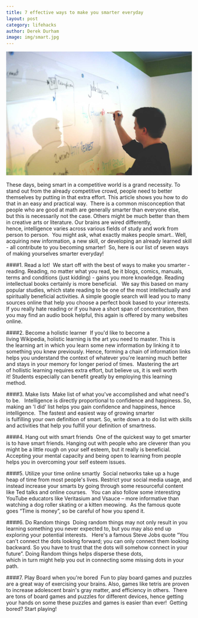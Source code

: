 ```yaml
---
title: 7 effective ways to make you smarter everyday
layout: post
category: lifehacks
author: Derek Durham
image: img/smart.jpg
---
```


![Existential - Smarter everyday](/img/smart2.jpg)
 
These days, being smart in a competitive world is a grand necessity. To stand out from the already competitive crowd, people need to better themselves by putting in that extra effort. This article shows you how to do that in an easy and practical way. 
There is a common misconception that people who are good at math are generally smarter than everyone else, but this is necessarily not the case. Others might be much better than them in creative arts or literature. Our brains are wired differently, hence, intelligence varies across various fields of study and work from person to person. 
You might ask, what exactly makes people smart.. Well, acquiring new information, a new skill, or developing an already learned skill - all contribute to you becoming smarter! 
So, here is our list of seven ways of making yourselves smarter everyday! 

####1. Read a lot! 
We start off with the best of ways to make you smarter - reading. Reading, no matter what you read, be it blogs, comics, manuals, terms and conditions (just kidding) - gains you more knowledge. Reading intellectual books certainly is more beneficial.  
We say this based on many popular studies, which state reading to be one of the most intellectually and spiritually beneficial activities. A simple google search will lead you to many sources online that help you choose a perfect book based to your interests. If you really hate reading or if you have a short span of concentration, then you may find an audio book helpful, this again is offered by many websites online. 

####2. Become a holistic learner 
If you'd like to become a living Wikipedia, holistic learning is the art you need to master. This is the learning art in which you learn some new information by linking it to something you knew previously. Hence, forming a chain of information links helps you understand the context of whatever you're learning much better and stays in your memory for longer period of times. 
Mastering the art of hollistic learning requires extra effort, but believe us, it is well worth it! Students especially can benefit greatly by employing this learning method. 

####3. Make lists 
Make list of what you've accomplished and what need's to be.  
Intelligence is directly proportional to confidence and happiness. So, making an 'I did' list helps you gain confidence and happiness, hence intelligence. 
The fastest and easiest way of growing smarter is fulfilling your own definition of smart. So, write down a to do list with skills and activities that help you fulfill your definition of smartness. 

####4. Hang out with smart friends 
One of the quickest way to get smarter is to have smart friends. Hanging out with people who are cleverer than you might be a little rough on your self esteem, but it really is beneficial.  
Accepting your mental capacity and being open to learning from people helps you in overcoming your self esteem issues. 

####5. Utilize your time online smartly 
Social networks take up a huge heap of time from most people's lives. Restrict your social media usage, and instead increase your smarts by going through some resourceful content like Ted talks and online courses.  
You can also follow some interesting YouTube educators like Veritasium and Vsauce – more informative than watching a dog roller skating or a kitten meowing. 
As the famous quote goes “Time is money”, so be careful of how you spend it. 

####6. Do Random things 
Doing random things may not only result in you learning something you never expected to, but you may also end up exploring your potential interests.  
Here's a famous Steve Jobs quote “You can't connect the dots looking forward; you can only connect them looking backward. So you have to trust that the dots will somehow connect in your future”. Doing Random things helps disperse these dots, which in turn might help you out in connecting some missing dots in your path. 

####7. Play Board when you're bored 
Fun to play board games and puzzles are a great way of exercising your brains. Also, games like tetris are proven to increase adolescent brain's gray matter, and efficiency in others. 
There are tons of board games and puzzles for different devices, hence getting your hands on some these puzzles and games is easier than ever! 
Getting bored? Start playing!